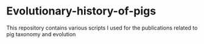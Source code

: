 # Evolutionary-history-of-pigs
This repository contains various scripts I used for the publications related to pig taxonomy and evolution
